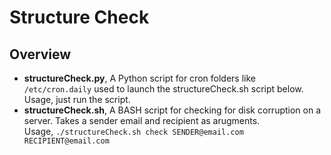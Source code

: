 # Structure Check
## Overview
* **structureCheck.py**, A Python script for cron folders like `/etc/cron.daily` used to launch the structureCheck.sh script below. <br>
  Usage, just run the script. <br>
* **structureCheck.sh**, A BASH script for checking for disk corruption on a server.
  Takes a sender email and recipient as arugments. <br>
  Usage, `./structureCheck.sh check SENDER@email.com RECIPIENT@email.com` <br>
